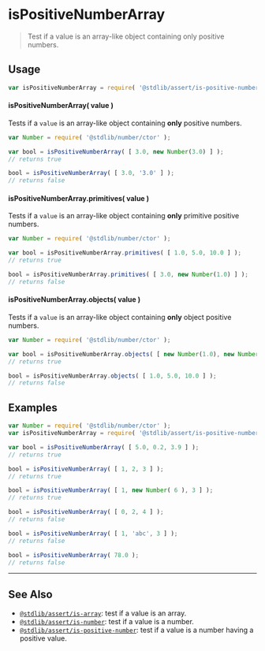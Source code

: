<!--

@license Apache-2.0

Copyright (c) 2018 The Stdlib Authors.

Licensed under the Apache License, Version 2.0 (the "License");
you may not use this file except in compliance with the License.
You may obtain a copy of the License at

   http://www.apache.org/licenses/LICENSE-2.0

Unless required by applicable law or agreed to in writing, software
distributed under the License is distributed on an "AS IS" BASIS,
WITHOUT WARRANTIES OR CONDITIONS OF ANY KIND, either express or implied.
See the License for the specific language governing permissions and
limitations under the License.

-->

# isPositiveNumberArray

> Test if a value is an array-like object containing only positive numbers.

<section class="usage">

## Usage

```javascript
var isPositiveNumberArray = require( '@stdlib/assert/is-positive-number-array' );
```

#### isPositiveNumberArray( value )

Tests if a `value` is an array-like object containing **only** positive numbers.

<!-- eslint-disable no-new-wrappers -->

```javascript
var Number = require( '@stdlib/number/ctor' );

var bool = isPositiveNumberArray( [ 3.0, new Number(3.0) ] );
// returns true

bool = isPositiveNumberArray( [ 3.0, '3.0' ] );
// returns false
```

#### isPositiveNumberArray.primitives( value )

Tests if a `value` is an array-like object containing **only** primitive positive numbers.

<!-- eslint-disable no-new-wrappers -->

```javascript
var Number = require( '@stdlib/number/ctor' );

var bool = isPositiveNumberArray.primitives( [ 1.0, 5.0, 10.0 ] );
// returns true

bool = isPositiveNumberArray.primitives( [ 3.0, new Number(1.0) ] );
// returns false
```

#### isPositiveNumberArray.objects( value )

Tests if a `value` is an array-like object containing **only** object positive numbers.

<!-- eslint-disable no-new-wrappers, max-len -->

```javascript
var Number = require( '@stdlib/number/ctor' );

var bool = isPositiveNumberArray.objects( [ new Number(1.0), new Number(1.0) ] );
// returns true

bool = isPositiveNumberArray.objects( [ 1.0, 5.0, 10.0 ] );
// returns false
```

</section>

<!-- /.usage -->

<section class="examples">

## Examples

<!-- eslint-disable no-new-wrappers -->

<!-- eslint no-undef: "error" -->

```javascript
var Number = require( '@stdlib/number/ctor' );
var isPositiveNumberArray = require( '@stdlib/assert/is-positive-number-array' );

var bool = isPositiveNumberArray( [ 5.0, 0.2, 3.9 ] );
// returns true

bool = isPositiveNumberArray( [ 1, 2, 3 ] );
// returns true

bool = isPositiveNumberArray( [ 1, new Number( 6 ), 3 ] );
// returns true

bool = isPositiveNumberArray( [ 0, 2, 4 ] );
// returns false

bool = isPositiveNumberArray( [ 1, 'abc', 3 ] );
// returns false

bool = isPositiveNumberArray( 78.0 );
// returns false
```

</section>

<!-- /.examples -->

<!-- Section for related `stdlib` packages. Do not manually edit this section, as it is automatically populated. -->

<section class="related">

* * *

## See Also

-   <span class="package-name">[`@stdlib/assert/is-array`][@stdlib/assert/is-array]</span><span class="delimiter">: </span><span class="description">test if a value is an array.</span>
-   <span class="package-name">[`@stdlib/assert/is-number`][@stdlib/assert/is-number]</span><span class="delimiter">: </span><span class="description">test if a value is a number.</span>
-   <span class="package-name">[`@stdlib/assert/is-positive-number`][@stdlib/assert/is-positive-number]</span><span class="delimiter">: </span><span class="description">test if a value is a number having a positive value.</span>

</section>

<!-- /.related -->

<!-- Section for all links. Make sure to keep an empty line after the `section` element and another before the `/section` close. -->

<section class="links">

<!-- <related-links> -->

[@stdlib/assert/is-array]: https://github.com/stdlib-js/stdlib/tree/develop/lib/node_modules/%40stdlib/assert/is-array

[@stdlib/assert/is-number]: https://github.com/stdlib-js/stdlib/tree/develop/lib/node_modules/%40stdlib/assert/is-number

[@stdlib/assert/is-positive-number]: https://github.com/stdlib-js/stdlib/tree/develop/lib/node_modules/%40stdlib/assert/is-positive-number

<!-- </related-links> -->

</section>

<!-- /.links -->
